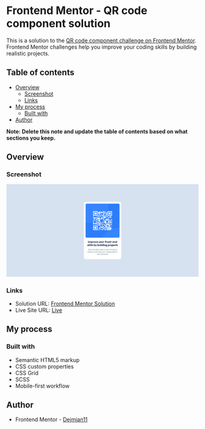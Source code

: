 # Frontend Mentor - QR code component solution

This is a solution to the [QR code component challenge on Frontend Mentor](https://www.frontendmentor.io/challenges/qr-code-component-iux_sIO_H). Frontend Mentor challenges help you improve your coding skills by building realistic projects.

## Table of contents

- [Overview](#overview)
  - [Screenshot](#screenshot)
  - [Links](#links)
- [My process](#my-process)
  - [Built with](#built-with)
- [Author](#author)

**Note: Delete this note and update the table of contents based on what sections you keep.**

## Overview

### Screenshot

![QR Code Component](https://github.com/Dejmian11/2-Qr-code-component/blob/master/images/design/Screenshot%20-%20Frontend%20Mentor%20QR%20code%20component.png)

### Links

- Solution URL: [Frontend Mentor Solution](https://www.frontendmentor.io/solutions/qr-code-component-_vEEQkao96)
- Live Site URL: [Live](https://comfy-gumption-6aa866.netlify.app/)

## My process

### Built with

- Semantic HTML5 markup
- CSS custom properties
- CSS Grid
- SCSS
- Mobile-first workflow

## Author

- Frontend Mentor - [Dejmian11](https://www.frontendmentor.io/profile/Dejmian11)
